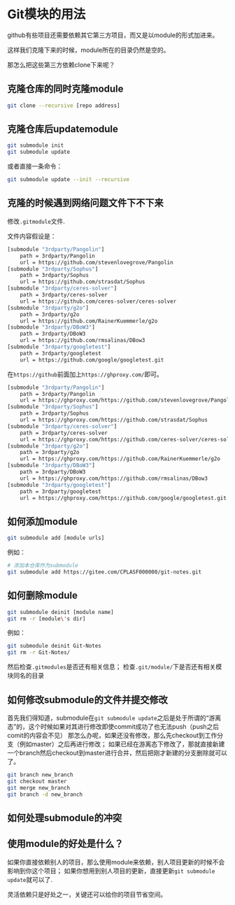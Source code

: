 # Git模块的用法

github有些项目还需要依赖其它第三方项目，而又是以module的形式加进来。

这样我们克隆下来的时候，module所在的目录仍然是空的。

那怎么把这些第三方依赖clone下来呢？

## 克隆仓库的同时克隆module

```bash
git clone --recursive [repo address]
```

## 克隆仓库后updatemodule

```bash
git submodule init
git submodule update
```

或者直接一条命令：

```bash
git submodule update --init --recursive
```

## 克隆的时候遇到网络问题文件下不下来

修改`.gitmodule`文件.

文件内容假设是：

```bash
[submodule "3rdparty/Pangolin"]
	path = 3rdparty/Pangolin
	url = https://github.com/stevenlovegrove/Pangolin
[submodule "3rdparty/Sophus"]
	path = 3rdparty/Sophus
	url = https://github.com/strasdat/Sophus
[submodule "3rdparty/ceres-solver"]
	path = 3rdparty/ceres-solver
	url = https://github.com/ceres-solver/ceres-solver
[submodule "3rdparty/g2o"]
	path = 3rdparty/g2o
	url = https://github.com/RainerKuemmerle/g2o
[submodule "3rdparty/DBoW3"]
	path = 3rdparty/DBoW3
	url = https://github.com/rmsalinas/DBow3
[submodule "3rdparty/googletest"]
	path = 3rdparty/googletest
	url = https://github.com/google/googletest.git

```

在`https://github`前面加上`https://ghproxy.com/`即可。

```bash
[submodule "3rdparty/Pangolin"]
	path = 3rdparty/Pangolin
	url = https://ghproxy.com/https://github.com/stevenlovegrove/Pangolin
[submodule "3rdparty/Sophus"]
	path = 3rdparty/Sophus
	url = https://ghproxy.com/https://github.com/strasdat/Sophus
[submodule "3rdparty/ceres-solver"]
	path = 3rdparty/ceres-solver
	url = https://ghproxy.com/https://github.com/ceres-solver/ceres-solver
[submodule "3rdparty/g2o"]
	path = 3rdparty/g2o
	url = https://ghproxy.com/https://github.com/RainerKuemmerle/g2o
[submodule "3rdparty/DBoW3"]
	path = 3rdparty/DBoW3
	url = https://ghproxy.com/https://github.com/rmsalinas/DBow3
[submodule "3rdparty/googletest"]
	path = 3rdparty/googletest
	url = https://ghproxy.com/https://github.com/google/googletest.git

```

## 如何添加module

```bash
git submodule add [module urls]
```

例如：
```bash
# 添加本仓库作为submodule
git submodule add https://gitee.com/CPLASF000000/git-notes.git
```

## 如何删除module

```bash
git submodule deinit [module name]
git rm -r [module\'s dir]
```

例如：
```bash
git submodule deinit Git-Notes
git rm -r Git-Notes/
```

然后检查`.gitmodules`是否还有相关信息；
检查`.git/module/`下是否还有相关模块同名的目录

## 如何修改submodule的文件并提交修改

首先我们得知道，submodule在`git submodule update`之后是处于所谓的“游离态”的，这个时候如果对其进行修改即使commit成功了也无法push（push之后comit的内容会不见）
那怎么办呢，如果还没有修改，那么先checkout到工作分支（例如master）之后再进行修改；
如果已经在游离态下修改了，那就直接新建一个branch然后checkout到master进行合并，然后把刚才新建的分支删除就可以了。

```bash
git branch new_branch
git checkout master
git merge new_branch
git branch -d new_branch
```

## 如何处理submodule的冲突

## 使用module的好处是什么？

如果你直接依赖别人的项目，那么使用module来依赖，别人项目更新的时候不会影响到你这个项目；
如果你想用到别人项目的更新，直接更新`git submodule update`就可以了.

灵活依赖只是好处之一，关键还可以给你的项目节省空间。
